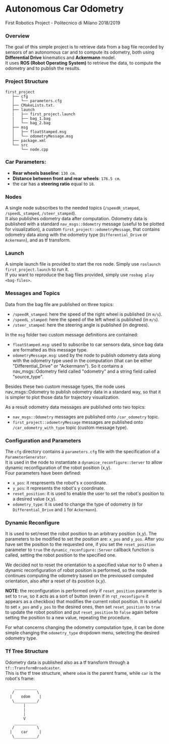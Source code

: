 # Autonomous Car Odometry 
First Robotics Project - Politecnico di Milano 2018/2019  
  
### Overview
The goal of this simple project is to retrieve data from a bag file recorded by sensors of an autonomous car and to compute its odometry, both using **Differential Drive** kinematics and **Ackermann** model.  
It uses **ROS (Robot Operating System)** to retrieve the data, to compute the odometry and to publish the results.

### Project Structure
```
first_project  
   ├── cfg  
   │   └── parameters.cfg  
   ├── CMakeLists.txt. 
   ├── launch 
   |   ├── first_project.launch 
   |   ├── bag_1.bag
   │   └── bag_2.bag
   ├── msg  
   │   ├── floatStamped.msg  
   │   └── odometryMessage.msg  
   ├── package.xml  
   └── src  
       └── node.cpp  
```
### Car Parameters:
  * **Rear wheels baseline**: `130 cm`.
  * **Distance between front and rear wheels**: `176.5 cm`.
  * the car has a **steering ratio** equal to `18`.

### Nodes
A single node subscribes to the needed topics (`/speedR_stamped`, `/speedL_stamped`, `/steer_stamped`).  
It also publishes odometry data after computation. Odometry data is published with a standard `nav_msgs::Odometry` message (useful to be plotted for visualization), a custom `first_project::odometryMessage`, that contains odometry data along with the odometry type (`Differential_Drive` or `Ackermann`), and as tf transform.

### Launch
A simple launch file is provided to start the ros node. Simply use `roslaunch first_project.launch` to run it.  
If you want to reproduce the bag files provided, simply use `rosbag play <bag-files>`.

### Messages and Topics
Data from the bag file are published on three topics:
  * `/speedR_stamped`: here the speed of the right wheel is published (in `m/s`).
  * `/speedL_stamped`: here the speed of the left wheel is published (in `m/s`).
  * `/steer_stamped`: here the steering angle is published (in degrees).
  
In the `msg` folder two custom message definitions are contained:
  * `floatStamped.msg`: used to subscribe to car sensors data, since bag data are formatted as this message type.
  * `odometryMessage.msg`: used by the node to publish odometry data along with the odometry type used in the computation (that can be either "Differential_Drive" or "Ackermann"). So it contains a nav_msgs::Odometry field called "odometry" and a string field called "source_type".  
  
Besides these two custom message types, the node uses nav_msgs::Odometry to publish odometry data in a standard way, so that it is simpler to plot those data for trajectory visualization.  
  
As a result odometry data messages are published onto two topics:
  * `nav_msgs::Odometry` messages are published onto `/car_odometry` topic.
  * `first_project::odometryMessage` messages are published onto `/car_odometry_with_type` topic (custom message type).

### Configuration and Parameters
The `cfg` directory contains a `parameters.cfg` file with the specification of a `ParameterGenerator`.  
It is used in the node to instantiate a `dynamice_reconfigure::Server` to allow dynamic reconfiguration of the robot position (x,y).  
Four parameters have been defined:
  * `x_pos`: it respresents the robot's x coordinate.
  * `y_pos`: it represents the robot's y coordinate.
  * `reset_position`: it is used to enable the user to set the robot's position to a desired value (x,y).
  * `odometry_type`: it is used to change the type of odometry (`0` for `Differential_Drive` and `1` for `Ackermann`).

### Dynamic Reconfigure
It is used to set/reset the robot position to an arbitrary position (x,y). 
The parameters to be modified to set the position are: `x_pos` and `y_pos`. After you have set the position to the requested one, if you set the `reset_position` parameter to `true` the `dynamic_reconfigure::Server` callback function is called, setting the robot position to the specified one.  
  
We decided not to reset the orientation to a specified value nor to 0 when a dynamic reconfiguration of robot position is performed, so the node continues computing the odometry based on the previoused computed orientation, also after a reset of its position (x,y).  
  
**NOTE**: the reconfiguration is performed only if `reset_position` parameter is set to `true`, so it acts as a sort of button (even if in `rqt_reconfigure` it appears as a checkbox) that modifies the current robot position. It is useful to set `x_pos` and `y_pos` to the desired ones, then set `reset_position` to `true` to update the robot position and put `reset_position` to `false` again before setting the position to a new value, repeating the procedure.  
  
For what concerns changing the odometry computation type, it can be done simple changing the `odometry_type` dropdown menu,
selecting the desired odometry type.

### Tf Tree Structure
Odometry data is published also as a tf transform through a `tf::TransformBroadcaster`.  
This is the tf tree structure, where `odom` is the parent frame, while `car` is the robot's frame:  
```
    __________
   /          \
  |    odom    |
   \__________/
        |
        |
        |
        V
    __________
   /          \
  |    car     |
   \__________/
```
